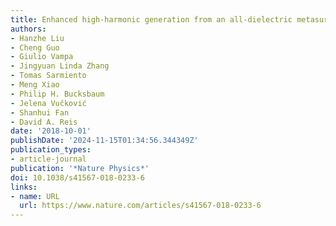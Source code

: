 ```yaml
---
title: Enhanced high-harmonic generation from an all-dielectric metasurface
authors:
- Hanzhe Liu
- Cheng Guo
- Giulio Vampa
- Jingyuan Linda Zhang
- Tomas Sarmiento
- Meng Xiao
- Philip H. Bucksbaum
- Jelena Vučković
- Shanhui Fan
- David A. Reis
date: '2018-10-01'
publishDate: '2024-11-15T01:34:56.344349Z'
publication_types:
- article-journal
publication: '*Nature Physics*'
doi: 10.1038/s41567-018-0233-6
links:
- name: URL
  url: https://www.nature.com/articles/s41567-018-0233-6
---
```

